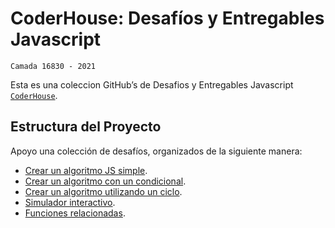 # CoderHouse: Desafíos y Entregables Javascript

`Camada 16830 - 2021`

Esta es una coleccion GitHub’s de Desafios y Entregables Javascript [`CoderHouse`][coder].

## Estructura del Proyecto

Apoyo una colección de desafíos, organizados de la siguiente manera:

- [Crear un algoritmo JS simple][d1].
- [Crear un algoritmo con un condicional][d2].
- [Crear un algoritmo utilizando un ciclo][d3].
- [Simulador interactivo][d4].
- [Funciones relacionadas][d41].

[coder]: https://www.coderhouse.com/
[d1]: http://www.jumanchuk.com.ar/1.-Crear-un-algoritmo-JS-simple/
[d2]: https://github.com/jumanchuk/javascript-16830/tree/main/2.%20Crear%20un%20algoritmo%20con%20un%20condicional
[d3]: https://github.com/jumanchuk/javascript-16830/tree/main/3.%20Crear%20un%20algoritmo%20utilizando%20un%20ciclo
[d4]: https://github.com/jumanchuk/javascript-16830/tree/main/4.%20Simulador%20interactivo
[d41]: https://github.com/jumanchuk/javascript-16830/tree/main/4.1%20Funciones%20relacionadas
